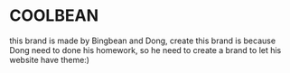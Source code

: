 # COOLBEAN
this brand is made by
Bingbean and Dong, 
create this brand is because Dong need to done his homework, 
so he need to create a brand to let his website have theme:)



